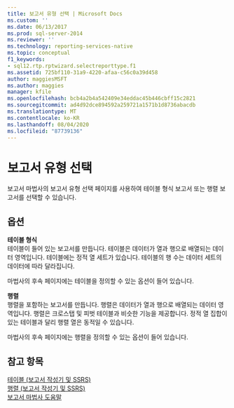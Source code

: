 ```yaml
---
title: 보고서 유형 선택 | Microsoft Docs
ms.custom: ''
ms.date: 06/13/2017
ms.prod: sql-server-2014
ms.reviewer: ''
ms.technology: reporting-services-native
ms.topic: conceptual
f1_keywords:
- sql12.rtp.rptwizard.selectreporttype.f1
ms.assetid: 725bf110-31a9-4220-afaa-c56c0a39d458
author: maggiesMSFT
ms.author: maggies
manager: kfile
ms.openlocfilehash: bcb4a2b4a542409e34eddac45b446cbff15c2821
ms.sourcegitcommit: ad4d92dce894592a259721a1571b1d8736abacdb
ms.translationtype: MT
ms.contentlocale: ko-KR
ms.lasthandoff: 08/04/2020
ms.locfileid: "87739136"
---
```

# <a name="select-the-report-type"></a>보고서 유형 선택
  보고서 마법사의 보고서 유형 선택 페이지를 사용하여 테이블 형식 보고서 또는 행렬 보고서를 선택할 수 있습니다.  
  
## <a name="options"></a>옵션  
 **테이블 형식**  
 테이블이 들어 있는 보고서를 만듭니다. 테이블은 데이터가 열과 행으로 배열되는 데이터 영역입니다. 테이블에는 정적 열 세트가 있습니다. 테이블의 행 수는 데이터 세트의 데이터에 따라 달라집니다.  
  
 마법사의 후속 페이지에는 테이블을 정의할 수 있는 옵션이 들어 있습니다.  
  
 **행렬**  
 행렬을 포함하는 보고서를 만듭니다. 행렬은 데이터가 열과 행으로 배열되는 데이터 영역입니다. 행렬은 크로스탭 및 피벗 테이블과 비슷한 기능을 제공합니다. 정적 열 집합이 있는 테이블과 달리 행렬 열은 동적일 수 있습니다.  
  
 마법사의 후속 페이지에는 행렬을 정의할 수 있는 옵션이 들어 있습니다.  
  
## <a name="see-also"></a>참고 항목  
 [테이블 &#40;보고서 작성기 및 SSRS&#41;](report-design/tables-report-builder-and-ssrs.md)   
 [행렬 &#40;보고서 작성기 및 SSRS&#41;](report-design/create-a-matrix-report-builder-and-ssrs.md)   
 [보고서 마법사 도움말](../../2014/reporting-services/report-wizard-help.md)  
  
  
